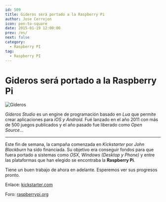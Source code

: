```yaml
---
id: 509
title: Gideros será portado a la Raspberry Pi
author: Jose Cerrejon
icon: pen-to-square
date: 2015-01-19 12:00:00
prev: /es/
next: false
category:
  - Raspberry PI
tag:
  - Raspberry PI
---
```


# Gideros será portado a la Raspberry Pi

![Gideros](/images/2015/01/gideros.png)

*Gideros Studio* es un engine de programación basado en *Lua* que permite crear aplicaciones para *iOS y Android*. Fué lanzado en el año 2011 con más de 500 juegos publicados y el año pasado fue liberado como *Open Source*...

- - -
Este fín de semana, la campaña comenzada en *Kickstarter* por *John Blackburn* ha sido financiada. Su objetivo era conseguir fondos para que fuera portado a sistemas como *OSX, Windows (Desktop y Phone)* y entre las plataformas que han elegido se encontraba la **Raspberry Pi**.

Tiene un buen trabajo de ahora en adelante. Esperemos ver sus progresos pronto.

Enlace: [kickstarter.com](https://www.kickstarter.com/projects/207069325/port-gideros-studio-to-windows-phone-8-and-desktop)

Foro: [raspberrypi.org](http://www.raspberrypi.org/forums/viewtopic.php?f=78&t=94842)
